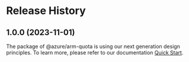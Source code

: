 # Release History
    
## 1.0.0 (2023-11-01)

The package of @azure/arm-quota is using our next generation design principles. To learn more, please refer to our documentation [Quick Start](https://aka.ms/js-track2-quickstart).
